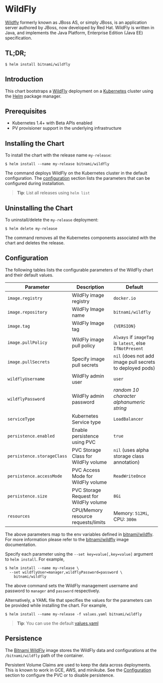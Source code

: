 # WildFly

[Wildfly](http://wildfly.org/) formerly known as JBoss AS, or simply JBoss, is an application server authored by JBoss, now developed by Red Hat. WildFly is written in Java, and implements the Java Platform, Enterprise Edition (Java EE) specification.

## TL;DR;

```console
$ helm install bitnami/wildfly
```

## Introduction

This chart bootstraps a [WildFly](https://github.com/bitnami/bitnami-docker-wildfly) deployment on a [Kubernetes](http://kubernetes.io) cluster using the [Helm](https://helm.sh) package manager.

## Prerequisites

- Kubernetes 1.4+ with Beta APIs enabled
- PV provisioner support in the underlying infrastructure

## Installing the Chart

To install the chart with the release name `my-release`:

```console
$ helm install --name my-release bitnami/wildfly
```

The command deploys WildFly on the Kubernetes cluster in the default configuration. The [configuration](#configuration) section lists the parameters that can be configured during installation.

> **Tip**: List all releases using `helm list`

## Uninstalling the Chart

To uninstall/delete the `my-release` deployment:

```console
$ helm delete my-release
```

The command removes all the Kubernetes components associated with the chart and deletes the release.

## Configuration

The following tables lists the configurable parameters of the WildFly chart and their default values.

|         Parameter          |              Description               |                           Default                          |
|----------------------------|----------------------------------------|------------------------------------------------------------|
| `image.registry`           | WildFly image registry                 | `docker.io`                                                |
| `image.repository`         | WildFly Image name                     | `bitnami/wildfly`                                          |
| `image.tag`                | WildFly Image tag                      | `{VERSION}`                                                |
| `image.pullPolicy`         | WildFly image pull policy              | `Always` if `imageTag` is `latest`, else `IfNotPresent`    |
| `image.pullSecrets`        | Specify image pull secrets             | `nil` (does not add image pull secrets to deployed pods)   |
| `wildflyUsername`          | WildFly admin user                     | `user`                                                     |
| `wildflyPassword`          | WildFly admin password                 | _random 10 character alphanumeric string_                  |
| `serviceType`              | Kubernetes Service type                | `LoadBalancer`                                             |
| `persistence.enabled`      | Enable persistence using PVC           | `true`                                                     |
| `persistence.storageClass` | PVC Storage Class for WildFly volume   | `nil` (uses alpha storage class annotation)                |
| `persistence.accessMode`   | PVC Access Mode for WildFly volume     | `ReadWriteOnce`                                            |
| `persistence.size`         | PVC Storage Request for WildFly volume | `8Gi`                                                      |
| `resources`                | CPU/Memory resource requests/limits    | Memory: `512Mi`, CPU: `300m`                               |

The above parameters map to the env variables defined in [bitnami/wildfly](http://github.com/bitnami/bitnami-docker-wildfly). For more information please refer to the [bitnami/wildfly](http://github.com/bitnami/bitnami-docker-wildfly) image documentation.

Specify each parameter using the `--set key=value[,key=value]` argument to `helm install`. For example,

```console
$ helm install --name my-release \
  --set wildflyUser=manager,wildflyPassword=password \
    bitnami/wildfly
```

The above command sets the WildFly management username and password to `manager` and `password` respectively.

Alternatively, a YAML file that specifies the values for the parameters can be provided while installing the chart. For example,

```console
$ helm install --name my-release -f values.yaml bitnami/wildfly
```

> **Tip**: You can use the default [values.yaml](values.yaml)

## Persistence

The [Bitnami WildFly](https://github.com/bitnami/bitnami-docker-wildfly) image stores the WildFly data and configurations at the `/bitnami/wildfly` path of the container.

Persistent Volume Claims are used to keep the data across deployments. This is known to work in GCE, AWS, and minikube.
See the [Configuration](#configuration) section to configure the PVC or to disable persistence.
